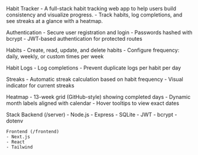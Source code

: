 Habit Tracker
    - A full-stack habit tracking web app to help users build consistency and visualize progress.
    -  Track habits, log completions, and see streaks at a glance with a heatmap.

Authentication
    - Secure user registration and login
    - Passwords hashed with bcrypt
    - JWT-based authentication for protected routes

Habits
    - Create, read, update, and delete habits
    - Configure frequency: daily, weekly, or custom times per week

Habit Logs
    - Log completions
    - Prevent duplicate logs per habit per day

Streaks
    - Automatic streak calculation based on habit frequency
    - Visual indicator for current streaks

Heatmap
    - 13-week grid (GitHub-style) showing completed days
    - Dynamic month labels aligned with calendar
    - Hover tooltips to view exact dates


Stack
    Backend (/server)
    - Node.js
    - Express
    - SQLite
    - JWT
    - bcrypt
    - dotenv

    Frontend (/frontend)
    - Next.js
    - React
    - Tailwind